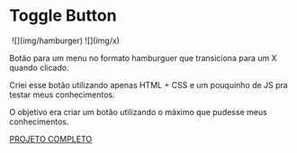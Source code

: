 # Toggle Button

<p align="center">
![](img/hamburger)
![](img/x)
<img href="./hamburger.png" width="300"/>
<img href="./x.png" width="300"/>
</p>


<p>
Botão para um menu no formato hamburguer que transiciona para um X quando clicado.
</p>

<p>
Criei esse botão utilizando apenas HTML + CSS e um pouquinho de JS pra testar meus conhecimentos.
</p>

<p>
O objetivo era criar um botão utilizando o máximo que pudesse meus conhecimentos.
</p>

[PROJETO COMPLETO](https://wellytonsdj.github.io/toggleButton/)
